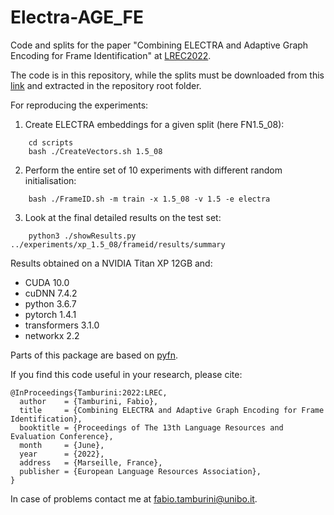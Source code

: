 # Electra-AGE_FE
Code and splits for the paper "Combining ELECTRA and Adaptive Graph Encoding for Frame Identification" at [LREC2022](https://lrec2022.lrec-conf.org/en/).

The code is in this repository, while the splits must be downloaded from this [link](http://corpora.ficlit.unibo.it/UploadDIR/GitHub/experiments.tar.gz) and extracted in the repository root folder.

For reproducing the experiments:
1) Create ELECTRA embeddings for a given split (here FN1.5\_08):
```
    cd scripts
    bash ./CreateVectors.sh 1.5_08
```
2) Perform the entire set of 10 experiments with different random initialisation:
```
    bash ./FrameID.sh -m train -x 1.5_08 -v 1.5 -e electra 
```
3) Look at the final detailed results on the test set:
```
    python3 ./showResults.py ../experiments/xp_1.5_08/frameid/results/summary
```

Results obtained on a NVIDIA Titan XP 12GB and:
- CUDA 10.0
- cuDNN 7.4.2
- python 3.6.7
- pytorch 1.4.1
- transformers 3.1.0
- networkx 2.2

Parts of this package are based on [pyfn](https://github.com/akb89/pyfn).

If you find this code useful in your research, please cite:
```
@InProceedings{Tamburini:2022:LREC,
  author    = {Tamburini, Fabio},
  title     = {Combining ELECTRA and Adaptive Graph Encoding for Frame Identification},
  booktitle = {Proceedings of The 13th Language Resources and Evaluation Conference},
  month     = {June},
  year      = {2022},
  address   = {Marseille, France},
  publisher = {European Language Resources Association},
}
```

In case of problems contact me at <fabio.tamburini@unibo.it>.
